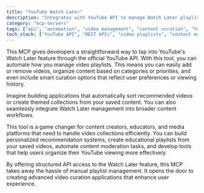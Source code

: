 ```yaml
---
title: "YouTube Watch Later"
description: "Integrates with YouTube API to manage Watch Later playlists for content curation and automated video organization."
category: "mcp-servers"
tags: ["api", "automation", "video management", "content curation", "YouTube"]
tech_stack: ["YouTube API", "REST APIs", "video playlists", "content management systems"]
---
```


This MCP gives developers a straightforward way to tap into YouTube's Watch Later feature through the official YouTube API. With this tool, you can automate how you manage video playlists. This means you can easily add or remove videos, organize content based on categories or priorities, and even include smart curation options that reflect user preferences or viewing history.

Imagine building applications that automatically sort recommended videos or create themed collections from your saved content. You can also seamlessly integrate Watch Later management into broader content workflows.

This tool is a game changer for content creators, educators, and media platforms that need to handle video collections efficiently. You can build personalized recommendation systems, create educational playlists from your saved videos, automate content moderation tasks, and develop tools that help users organize their YouTube viewing more effectively.

By offering structured API access to the Watch Later feature, this MCP takes away the hassle of manual playlist management. It opens the door to creating advanced video curation applications that enhance user experience.
